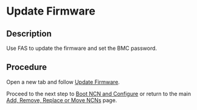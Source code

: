 # Update Firmware

## Description

Use FAS to update the firmware and set the BMC password.

## Procedure

Open a new tab and follow [Update Firmware](../../firmware/Update_Firmware_with_FAS.md).

Proceed to the next step to [Boot NCN and Configure](Boot_NCN.md) or return to the main [Add, Remove, Replace or Move NCNs](../Add_Remove_Replace_NCNs.md) page.


